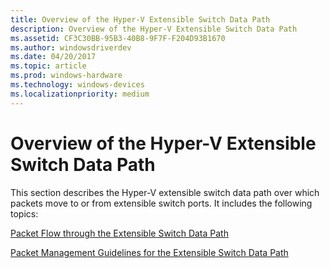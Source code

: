 ```yaml
---
title: Overview of the Hyper-V Extensible Switch Data Path
description: Overview of the Hyper-V Extensible Switch Data Path
ms.assetid: CF3C30BB-95B3-40B8-9F7F-F204D93B1670
ms.author: windowsdriverdev
ms.date: 04/20/2017
ms.topic: article
ms.prod: windows-hardware
ms.technology: windows-devices
ms.localizationpriority: medium
---
```


# Overview of the Hyper-V Extensible Switch Data Path


This section describes the Hyper-V extensible switch data path over which packets move to or from extensible switch ports. It includes the following topics:

[Packet Flow through the Extensible Switch Data Path](packet-flow-through-the-extensible-switch-data-path.md)

[Packet Management Guidelines for the Extensible Switch Data Path](packet-management-guidelines-for-the-extensible-switch-data-path.md)

 

 





